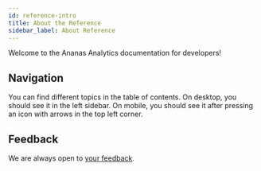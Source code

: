```yaml
---
id: reference-intro
title: About the Reference
sidebar_label: About Reference
---
```


Welcome to the Ananas Analytics documentation for developers!

## Navigation

You can find different topics in the table of contents. On desktop, you should see it in the left sidebar. On mobile, you should see it after pressing an icon with arrows in the top left corner.

## Feedback

We are always open to [your feedback](https://ananas-analytics.slack.com/messages).
